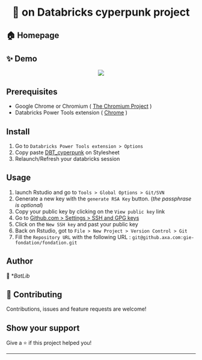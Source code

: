 <h1 align="center">👋 on Databricks cyperpunk project</h1>

## 🏠 Homepage

## ✨ Demo
<p align="center"><img src="https://i.ibb.co/KzmR4wN/Cyberpunk.gif" /></p>


## Prerequisites
- Google Chrome or Chromium ( [The Chromium Project](https://www.chromium.org/) )
- Databricks Power Tools extension ( [Chrome](https://chrome.google.com/webstore/detail/databricks-power-tools/mpffpmajkdieodggkakklfkghdiafhpo) )

## Install
1. Go to `Databricks Power Tools extension > Options`
2. Copy paste [DBT_cyperpunk](https://github.com/BatLibert/BL_Codes/blob/main/DBT_cyperpunk_them.css) on Stylesheet
3. Relaunch/Refresh your databricks session

## Usage
1. launch Rstudio and go to `Tools > Global Options > Git/SVN`
2. Generate a new key with the `generate RSA Key` button. (_the passphrase is optional_)
3. Copy your public key by clicking on the `View public key` link
4. Go to [Github.com > Settings > SSH and GPG keys](https://github.axa.com/settings/profile)
5. Click on the `New SSH key` and past your public key
6. Back on Rstudio, got to `File > New Project > Version Control > Git`
7. Fill the `Repository URL` with the following URL : `git@github.axa.com:gie-fondation/fondation.git`

## Author
👤 **BatLib*

## 🤝 Contributing
Contributions, issues and feature requests are welcome!

## Show your support
Give a ⭐️ if this project helped you!



***
